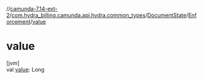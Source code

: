//[camunda-7.14-ext-2](../../../../index.md)/[com.hydra_billing.camunda.api.hydra.common_types](../../index.md)/[DocumentState](../index.md)/[Enforcement](index.md)/[value](value.md)

# value

[jvm]\
val [value](value.md): Long
